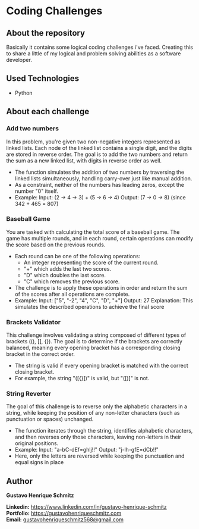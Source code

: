 # Coding Challenges

## About the repository
Basically it contains some logical coding challenges i've faced. Creating this to share a little of my logical and problem solving abilities as a software developer.

## Used Technologies
- Python

## About each challenge

### Add two numbers
In this problem, you're given two non-negative integers represented as linked lists. Each node of the linked list contains a single digit, and the digits are stored in reverse order. The goal is to add the two numbers and return the sum as a new linked list, with digits in reverse order as well.

- The function simulates the addition of two numbers by traversing the linked lists simultaneously, handling carry-over just like manual addition.
- As a constraint, neither of the numbers has leading zeros, except the number "0" itself.
- Example:
Input: (2 -> 4 -> 3) + (5 -> 6 -> 4)
Output: (7 -> 0 -> 8) (since 342 + 465 = 807)

### Baseball Game
You are tasked with calculating the total score of a baseball game. The game has multiple rounds, and in each round, certain operations can modify the score based on the previous rounds.
- Each round can be one of the following operations:
    - An integer representing the score of the current round.
    - "+" which adds the last two scores.
    - "D" which doubles the last score.
    - "C" which removes the previous score.
- The challenge is to apply these operations in order and return the sum of the scores after all operations are complete.
- Example:
Input: ["5", "-2", "4", "C", "D", "+"]
Output: 27
Explanation: This simulates the described operations to achieve the final score​

### Brackets Validator
This challenge involves validating a string composed of different types of brackets ((), [], {}). The goal is to determine if the brackets are correctly balanced, meaning every opening bracket has a corresponding closing bracket in the correct order.
- The string is valid if every opening bracket is matched with the correct closing bracket.
- For example, the string "([{}])" is valid, but "([)]" is not.

### String Reverter
The goal of this challenge is to reverse only the alphabetic characters in a string, while keeping the position of any non-letter characters (such as punctuation or spaces) unchanged.
- The function iterates through the string, identifies alphabetic characters, and then reverses only those characters, leaving non-letters in their original positions.
- Example:
Input: "a-bC-dEf=ghlj!!"
Output: "j-lh-gfE=dCb!!"
- Here, only the letters are reversed while keeping the punctuation and equal signs in place​


## Author
**Gustavo Henrique Schmitz**

**Linkedin:** https://www.linkedin.com/in/gustavo-henrique-schmitz  
**Portfolio:** https://gustavohenriqueschmitz.com  
**Email:** gustavohenriqueschmitz568@gmail.com  
